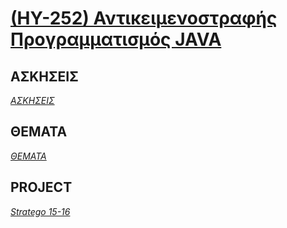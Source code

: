 # [(ΗΥ-252) Αντικειμενοστραφής Προγραμματισμός JAVA](https://elearn.uoc.gr/enrol/index.php?id=760)

## ΑΣΚΗΣΕΙΣ
_[ΑΣΚΗΣΕΙΣ](https://github.com/keybraker/Computer-Science-Department-Wiki/tree/master/ΜΑΘΗΜΑΤΑ/ΗΥ-252/ΑΣΚΗΣΕΙΣ)_

## ΘΕΜΑΤΑ
_[ΘΕΜΑΤΑ](https://github.com/keybraker/Computer-Science-Department-Wiki/tree/master/ΜΑΘΗΜΑΤΑ/ΗΥ-252/ΘΕΜΑΤΑ)_

## PROJECT
_[Stratego 15-16](https://github.com/keybraker/Computer-Science-Department-Wiki/tree/master/ΜΑΘΗΜΑΤΑ/ΗΥ-252/PROJECTS/HY252_Java)_